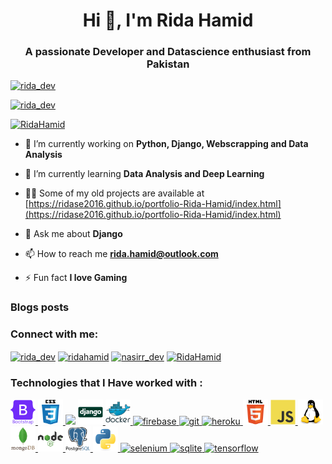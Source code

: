 <h1 align="center">Hi 👋, I'm Rida Hamid</h1>
<h3 align="center">A passionate Developer and Datascience enthusiast from Pakistan</h3>



<p align="left"> <a href="https://twitter.com/RidaHamid14" target="blank"><img src="https://img.shields.io/twitter/follow/RidaHamid14?logo=twitter&style=for-the-badge" alt="rida_dev" /></a> </p>
<p align="left"> <a href="https://www.instagram.com/devrida.py/" target="blank"><img src="https://img.shields.io/badge/Instagram-E4405F?style=for-the-badge&logo=instagram&logoColor=white" alt="rida_dev" /></a> </p>

<p align="left"> <a href="https://www.youtube.com/channel/UCdQyUbV_AbH9ktgBmCNtLrg" target="blank"><img src="https://img.shields.io/youtube/views/n05KN38jNxU?logo=youtube&style=for-the-badge" alt="RidaHamid" /></a> </p>

- 🔭 I’m currently working on **Python, Django, Webscrapping and Data Analysis**

- 🌱 I’m currently learning **Data Analysis and Deep Learning**

- 👨‍💻 Some of my old projects are available at [https://ridase2016.github.io/portfolio-Rida-Hamid/index.html](https://ridase2016.github.io/portfolio-Rida-Hamid/index.html)

- 💬 Ask me about **Django**

- 📫 How to reach me **rida.hamid@outlook.com**

- ⚡ Fun fact **I love Gaming**

### Blogs posts
<!-- BLOG-POST-LIST:START -->
<!-- BLOG-POST-LIST:END -->

<h3 align="left">Connect with me:</h3>
<p align="left">
<a href="https://twitter.com/RidaHamid14" target="blank"><img align="center" src="https://www.flaticon.com/svg/static/icons/svg/733/733579.svg" alt="rida_dev" height="30" width="40" /></a>
<a href="https://www.facebook.com/RIDZHAMI/" target="blank"><img align="center" src="https://www.flaticon.com/svg/static/icons/svg/124/124010.svg" alt="ridahamid" height="30" width="40" /></a>
<a href="https://www.instagram.com/devrida.py/" target="blank"><img align="center" src="https://www.flaticon.com/svg/static/icons/svg/1409/1409946.svg" alt="nasirr_dev" height="30" width="40" /></a>
<!--<a href="https://medium.com/@engnasir733" target="blank"><img align="center" src="https://www.flaticon.com/svg/static/icons/svg/2111/2111502.svg" alt="@engnasir733" height="30" width="40" /></a> -->
<a href="https://www.youtube.com/channel/UCDXUTy4SCWzUoRndIQuZsig" target="blank"><img align="center" src="https://www.flaticon.com/svg/static/icons/svg/1384/1384060.svg" alt="RidaHamid" height="30" width="40" /></a>
</p>

<h3 align="left">Technologies that I Have worked with :</h3>
  <a href="https://getbootstrap.com" target="_blank"> <img src="https://raw.githubusercontent.com/devicons/devicon/master/icons/bootstrap/bootstrap-plain-wordmark.svg" alt="bootstrap" width="40" height="40"/> </a> <a href="https://www.w3schools.com/css/" target="_blank"> <img src="https://raw.githubusercontent.com/devicons/devicon/master/icons/css3/css3-original-wordmark.svg" alt="css3" width="40" height="40"/> </a><a href="https://icons8.com/icon/71257/angularjs"><img src="https://img.icons8.com/color/48/000000/angularjs.png"/></a> <a href="https://www.djangoproject.com/" target="_blank"> <img src="https://raw.githubusercontent.com/devicons/devicon/master/icons/django/django-original.svg" alt="django" width="40" height="40"/> </a> <a href="https://www.docker.com/" target="_blank"> <img src="https://raw.githubusercontent.com/devicons/devicon/master/icons/docker/docker-original-wordmark.svg" alt="docker" width="40" height="40"/> <a href="https://firebase.google.com/" target="_blank"> <img src="https://www.vectorlogo.zone/logos/firebase/firebase-icon.svg" alt="firebase" width="40" height="40"/> </a>  <a href="https://git-scm.com/" target="_blank"> <img src="https://www.vectorlogo.zone/logos/git-scm/git-scm-icon.svg" alt="git" width="40" height="40"/> </a>  <a href="https://heroku.com" target="_blank"> <img src="https://www.vectorlogo.zone/logos/heroku/heroku-icon.svg" alt="heroku" width="40" height="40"/> </a> <a href="https://www.w3.org/html/" target="_blank"> <img src="https://raw.githubusercontent.com/devicons/devicon/master/icons/html5/html5-original-wordmark.svg" alt="html5" width="40" height="40"/> </a> <a href="https://developer.mozilla.org/en-US/docs/Web/JavaScript" target="_blank"> <img src="https://raw.githubusercontent.com/devicons/devicon/master/icons/javascript/javascript-original.svg" alt="javascript" width="40" height="40"/> </a>  <a href="https://www.linux.org/" target="_blank"> <img src="https://raw.githubusercontent.com/devicons/devicon/master/icons/linux/linux-original.svg" alt="linux" width="40" height="40"/> </a> <a href="https://www.mongodb.com/" target="_blank"> <img src="https://raw.githubusercontent.com/devicons/devicon/master/icons/mongodb/mongodb-original-wordmark.svg" alt="mongodb" width="40" height="40"/> </a>  <a href="https://nodejs.org" target="_blank"> <img src="https://raw.githubusercontent.com/devicons/devicon/master/icons/nodejs/nodejs-original-wordmark.svg" alt="nodejs" width="40" height="40"/> </a> <a href="https://www.postgresql.org" target="_blank"> <img src="https://raw.githubusercontent.com/devicons/devicon/master/icons/postgresql/postgresql-original-wordmark.svg" alt="postgresql" width="40" height="40"/> </a> <a href="https://www.python.org" target="_blank"> <img src="https://raw.githubusercontent.com/devicons/devicon/master/icons/python/python-original.svg" alt="python" width="40" height="40"/> </a><!-- <a href="https://reactjs.org/" target="_blank"> <img src="https://raw.githubusercontent.com/devicons/devicon/master/icons/react/react-original-wordmark.svg" alt="react" width="40" height="40"/> </a> <a href="https://sass-lang.com" target="_blank"> <img src="https://raw.githubusercontent.com/devicons/devicon/master/icons/sass/sass-original.svg" alt="sass" width="40" height="40"/> </a> --> <a href="https://www.selenium.dev" target="_blank"> <img src="https://raw.githubusercontent.com/detain/svg-logos/780f25886640cef088af994181646db2f6b1a3f8/svg/selenium-logo.svg" alt="selenium" width="40" height="40"/> </a> <a href="https://www.sqlite.org/" target="_blank"> <img src="https://www.vectorlogo.zone/logos/sqlite/sqlite-icon.svg" alt="sqlite" width="40" height="40"/> </a>  <a href="https://www.tensorflow.org" target="_blank"> <img src="https://www.vectorlogo.zone/logos/tensorflow/tensorflow-icon.svg" alt="tensorflow" width="40" height="40"/> </a> </p>
<br>


